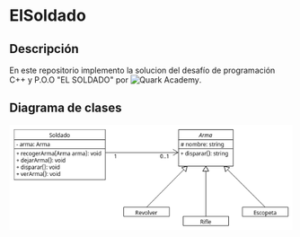 # ElSoldado

## Descripción
En este repositorio implemento la solucion del desafío de programación C++ y P.O.O "EL SOLDADO" por ![Quark Academy](https://quarkacademy.com.ar/).

## Diagrama de clases

![Diagrama de clase](https://github.com/6d61726b/ElSoldado/blob/main/doc/img/diagrama-de-clase.png)
